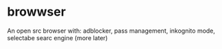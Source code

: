 # browwser
An open src browser with: adblocker, pass management, inkognito mode, selectabe searc engine (more later)
